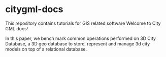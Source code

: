 # citygml-docs
This repository contains tutorials for GIS related software
Welcome to City GML docs! 

In this paper, we bench mark common operations performed on 3D City Database, a 3D geo database to store, represent 
and manage 3d city models on top of a relational database.
